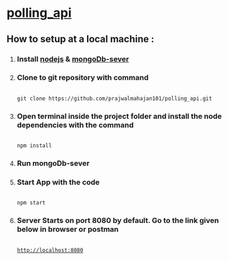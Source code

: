<h1><a target="_blank" href="https://polling-app-api.herokuapp.com/">polling_api</a></h1>
<h2>How to setup at a local machine :</h2>
<ol>
<li>
<h3>Install <a target="_blank" href="https://nodejs.org/en/">nodejs</a> & <a target="_blank" href="https://www.mongodb.com/try/download/community">mongoDb-sever</a></h3>
</li>
<li>
<h3>Clone to git repository with command</h3>
<code>
git clone https://github.com/prajwalmahajan101/polling_api.git
</code>
</li>
<li>
<h3>Open terminal inside the project folder and install the node
dependencies with the command</h3>
<code>
npm install
</code>
</li>
<li>
<h3>Run mongoDb-sever</h3>
</li>
<li>
<h3>Start App with the code</h3>
<code>
npm start
</code>
</li>
<li>
<h3>Server Starts on port 8080 by default. Go to the link given 
below in browser or postman</h3>
<code>
<a target="_blank" href="http://localhost:8080">http://localhost:8080</a>
</code>
</li>
</ol>
